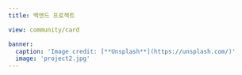 ```yaml
---
title: 벡엔드 프로젝트

view: community/card

banner:
  caption: 'Image credit: [**Unsplash**](https://unsplash.com/)'
  image: 'project2.jpg'
---
```

